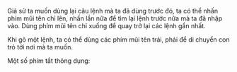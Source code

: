 Giả sử ta muốn dùng lại câu lệnh mà ta đã dùng trước đó, ta có thể nhấn phím mũi tên chỉ lên, nhấn lần nữa để tìm lại lệnh trước nữa mà ta đã nhập vào. Dùng phím mũi tên chỉ xuống để quay trở lại các lệnh gần nhất.

Khi gõ một lệnh, ta có thể dùng các phím mũi tên trái, phải để di chuyển con trỏ tới nơi mà ta muốn.

Một số phím tắt thông dụng:



